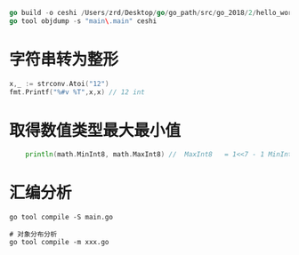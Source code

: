 
```go
go build -o ceshi /Users/zrd/Desktop/go/go_path/src/go_2018/2/hello_world2.go
go tool objdump -s "main\.main" ceshi

```

# 字符串转为整形

```go
x,_ := strconv.Atoi("12")
fmt.Printf("%#v %T",x,x) // 12 int
```
# 取得数值类型最大最小值

```go
	println(math.MinInt8, math.MaxInt8) // 	MaxInt8   = 1<<7 - 1 MinInt8   = -1 << 7
```

# 汇编分析

```
go tool compile -S main.go 
 
# 对象分布分析
go tool compile -m xxx.go
```
